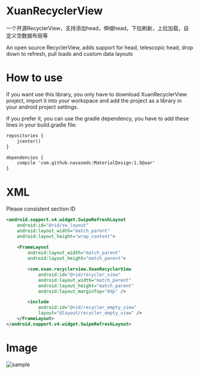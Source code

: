 # XuanRecyclerView
一个开源RecyclerView，支持添加head，伸缩head，下拉刷新，上拉加载，自定义空数据布局等

An open source RecyclerView, adds support for head, telescopic head, drop down to refresh, pull loads and custom data layouts



# How to use
If you want use this library, you only have to download XuanRecyclerView project, import it into your workspace and add the project as a library in your android project settings.

If you prefer it, you can use the gradle dependency, you have to add these lines in your build.gradle file:

```xml
repositories {
    jcenter()
}

dependencies {
    compile 'com.github.navasmdc:MaterialDesign:1.5@aar'
}
```

# XML
Please consistent section ID
```xml
<android.support.v4.widget.SwipeRefreshLayout
    android:id="@+id/sw_layout"
    android:layout_width="match_parent"
    android:layout_height="wrap_content">
    
    <FrameLayout
        android:layout_width="match_parent"
        android:layout_height="match_parent">

        <com.xuan.recyclerview.XuanRecyclerView
            android:id="@+id/recycler_view"
            android:layout_width="match_parent"
            android:layout_height="match_parent"
            android:layout_marginTop="0dp" />

        <include
            android:id="@+id/recycler_empty_view"
            layout="@layout/recycler_empty_view" />
    </FrameLayout>
</android.support.v4.widget.SwipeRefreshLayout>
```

# Image
![sample](https://github.com/xiansenxuan/XuanRecyclerView/blob/master/images/1.png)
